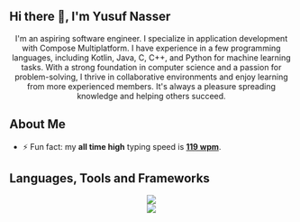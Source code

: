 ## Hi there 👋, I'm Yusuf Nasser

<div align="center">
I'm an aspiring software engineer. I specialize in application development with Compose Multiplatform. I have experience in a few programming languages, including Kotlin, Java, C, C++, and Python for machine learning tasks. With a strong foundation in computer science and a passion for problem-solving, I thrive in collaborative environments and enjoy learning from more experienced members. It's always a pleasure spreading knowledge and helping others succeed.
</div>

## About Me
- ⚡ Fun fact: my **all time high** typing speed is [**119 wpm**](https://monkeytype.com/profile/yunasdev).

<!--

## Connect with me
<div align="center">

[<img src="https://img.shields.io/badge/LinkedIn-0077B5?style=for-the-badge&logo=linkedin&logoColor=white"/>](https://www.linkedin.com/in/yusuf-nasser/)  &nbsp; 
  [<img src="https://img.shields.io/badge/Twitter-1DA1F2?style=for-the-badge&logo=twitter&logoColor=white"/>](https://twitter.com/yusufnasserdev)  &nbsp;
  [<img src="https://img.shields.io/badge/Facebook-1877F2?style=for-the-badge&logo=facebook&logoColor=white"/>](https://www.facebook.com/yosifenasser/)  &nbsp;
  [<img src="https://img.shields.io/badge/-LeetCode-FFA116?style=for-the-badge&logo=LeetCode&logoColor=black"/>](https://leetcode.com/yusufnasser/)  &nbsp;
</div>
-->

<!--  [<img src="https://img.shields.io/badge/Gmail-D14836?style=for-the-badge&logo=gmail&logoColor=white"/>](mailto:yusufnassereng@gmail.com)  &nbsp;   --> 
 
## Languages, Tools and Frameworks
&NewLine;

<div align="center">
    <img src="https://skillicons.dev/icons?i=kotlin,java,c,cpp,cs,py" />
</div>

<!-- &NewLine; -->

<div align="center">
    <img src="https://skillicons.dev/icons?i=androidstudio,gradle,visualstudio,idea,vscode,neovim,git,bash,linux,debian,firebase,sqlite,mysql" />
</div>

<!-- GitHub Stats

## Stats

<div align="center">
    <img align="center" src="https://github-readme-stats-git-masterrstaa-rickstaa.vercel.app/api?username=yusufnasserdev&show_icons=true&theme=github_dark&hide_border=true&line_height=27&card_width=390px&env=PAT_1" alt="yusufnasserdev GitHub stats" />
    <img align="center" src="https://github-readme-stats-git-masterrstaa-rickstaa.vercel.app/api/top-langs/?username=yusufnasserdev&langs_count=3&theme=github_dark&hide_border=true&env=PAT_1" alt="yusufnasserdev most used languages" />
</div>
 -->
<!-- Streak 

## Streak

<div align="center">
<img align="center" src="https://github-readme-streak-stats.herokuapp.com?user=yusufnasserdev&theme=github-dark-blue&hide_border=true" alt="yusufnasserdev" />
</div>
-->

<!-- WakaTime Stats 

## Coding Activity (last 7 days)

  
<div align="center">
<a href="https://wakatime.com/@yusufnasserdev" target="_blank">
<img align="center" src="https://github-readme-stats.vercel.app/api/wakatime?username=yusufnasserdev&&theme=github_dark&hide_border=true&hide=Other&v=2&langs_count=4&range=last_7_days" alt="yusufnasserdev"/>
</a>
</div>

-->

